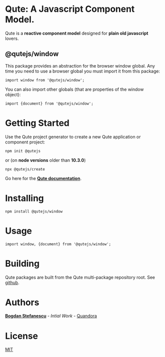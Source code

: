 # Qute: A Javascript Component Model.

Qute is a **reactive component model** designed for **plain old javascript** lovers.

## @qutejs/window

This package provides an abstraction for the browser window global. Any time you need to use a browser global you must import it from this package:

```
import window from '@qutejs/window';
```

You can also import other globals (that are properties of the window object):

```
import {document} from '@qutejs/window';
```

# Getting Started

Use the Qute project generator to create a new Qute application or component project:

```
npm init @qutejs
```

or (on **node versions** older than **10.3.0**)

```
npx @qutejs/create
```

Go here for the **[Qute documentation](https://qutejs.org)**.

# Installing

```
npm install @qutejs/window
```

# Usage

```
import window, {document} from '@qutejs/window';
```

# Building

Qute packages are built from the Qute multi-package repository root.
See [github](https://github.com/bstefanescu/qutejs).

# Authors

**[Bogdan Stefanescu](mailto:bogdan@quandora.com)** - *Intial Work* - [Quandora](https://quandora.com)

# License

[MIT](LICENSE)

